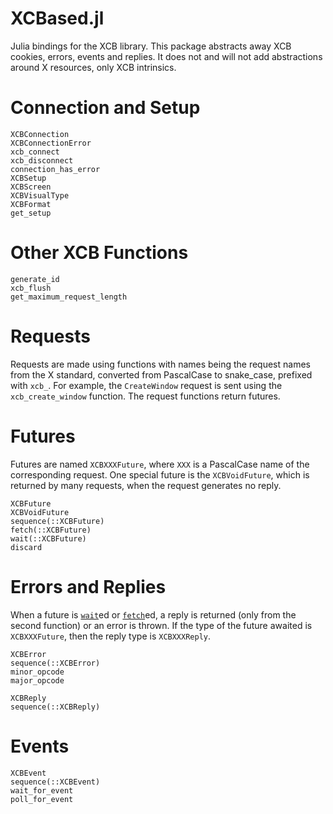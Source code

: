# XCBased.jl
Julia bindings for the XCB library. This package abstracts away XCB cookies, errors, events and
replies. It does not and will not add abstractions around X resources, only XCB intrinsics.

# Connection and Setup

```@docs
XCBConnection
XCBConnectionError
xcb_connect
xcb_disconnect
connection_has_error
XCBSetup
XCBScreen
XCBVisualType
XCBFormat
get_setup
```

# Other XCB Functions

```@docs
generate_id
xcb_flush
get_maximum_request_length
```

# Requests
Requests are made using functions with names being the request names from the X standard, converted
from PascalCase to snake\_case, prefixed with `xcb_`. For example, the `CreateWindow` request is
sent using the `xcb_create_window` function. The request functions return futures.

# Futures
Futures are named `XCBXXXFuture`, where `XXX` is a PascalCase name of the corresponding request.
One special future is the `XCBVoidFuture`, which is returned by many requests, when the request
generates no reply.

```@docs
XCBFuture
XCBVoidFuture
sequence(::XCBFuture)
fetch(::XCBFuture)
wait(::XCBFuture)
discard
```

# Errors and Replies
When a future is [`wait`](@ref)ed or [`fetch`](@ref)ed, a reply is returned (only from the second
function) or an error is thrown. If the type of the future awaited is `XCBXXXFuture`, then the
reply type is `XCBXXXReply`.

```@docs
XCBError
sequence(::XCBError)
minor_opcode
major_opcode
```

```@docs
XCBReply
sequence(::XCBReply)
```

# Events

```@docs
XCBEvent
sequence(::XCBEvent)
wait_for_event
poll_for_event
```
